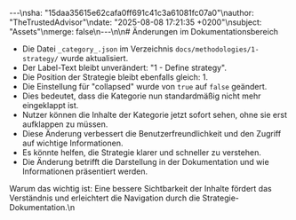 ---\nsha: "15daa35615e62cafa0ff691c41c3a61081fc07a0"\nauthor: "TheTrustedAdvisor"\ndate: "2025-08-08 17:21:35 +0200"\nsubject: "Assets"\nmerge: false\n---\n\n# Änderungen im Dokumentationsbereich

- Die Datei `_category_.json` im Verzeichnis `docs/methodologies/1-strategy/` wurde aktualisiert.
- Der Label-Text bleibt unverändert: "1 - Define strategy".
- Die Position der Strategie bleibt ebenfalls gleich: 1.
- Die Einstellung für "collapsed" wurde von `true` auf `false` geändert.
- Dies bedeutet, dass die Kategorie nun standardmäßig nicht mehr eingeklappt ist.
- Nutzer können die Inhalte der Kategorie jetzt sofort sehen, ohne sie erst aufklappen zu müssen.
- Diese Änderung verbessert die Benutzerfreundlichkeit und den Zugriff auf wichtige Informationen.
- Es könnte helfen, die Strategie klarer und schneller zu verstehen.
- Die Änderung betrifft die Darstellung in der Dokumentation und wie Informationen präsentiert werden.

Warum das wichtig ist: Eine bessere Sichtbarkeit der Inhalte fördert das Verständnis und erleichtert die Navigation durch die Strategie-Dokumentation.\n